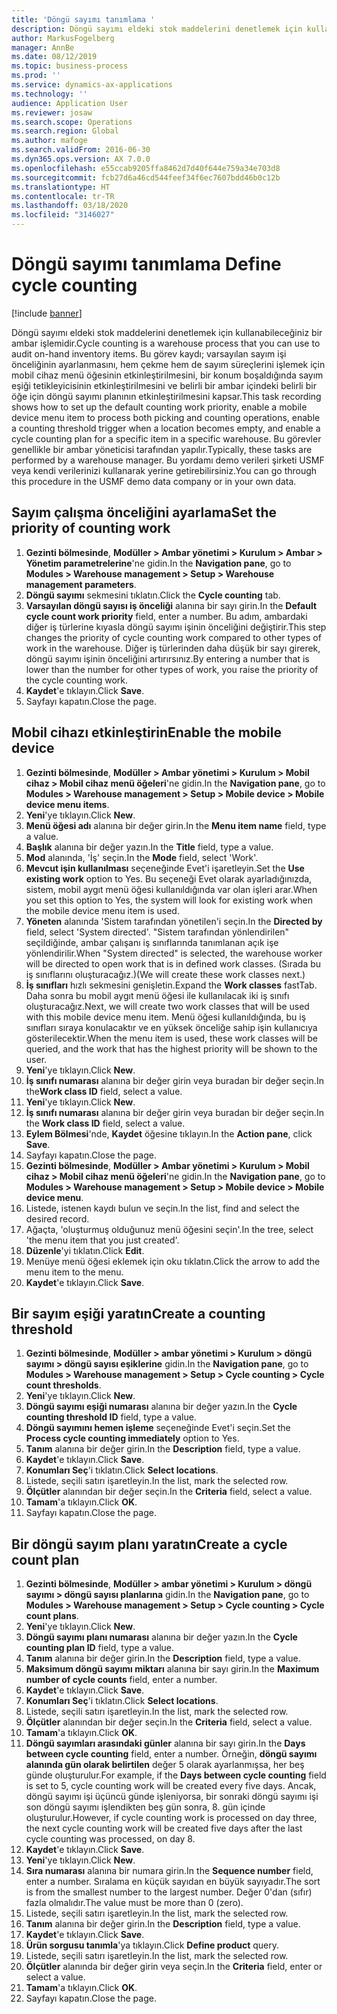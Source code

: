 ```yaml
---
title: 'Döngü sayımı tanımlama '
description: Döngü sayımı eldeki stok maddelerini denetlemek için kullanabileceğiniz bir ambar işlemidir.
author: MarkusFogelberg
manager: AnnBe
ms.date: 08/12/2019
ms.topic: business-process
ms.prod: ''
ms.service: dynamics-ax-applications
ms.technology: ''
audience: Application User
ms.reviewer: josaw
ms.search.scope: Operations
ms.search.region: Global
ms.author: mafoge
ms.search.validFrom: 2016-06-30
ms.dyn365.ops.version: AX 7.0.0
ms.openlocfilehash: e55ccab9205ffa8462d7d40f644e759a34e703d8
ms.sourcegitcommit: fcb27d6a46cd544feef34f6ec7607bdd46b0c12b
ms.translationtype: HT
ms.contentlocale: tr-TR
ms.lasthandoff: 03/18/2020
ms.locfileid: "3146027"
---
```

# <a name="define-cycle-counting"></a><span data-ttu-id="aa323-103">Döngü sayımı tanımlama </span><span class="sxs-lookup"><span data-stu-id="aa323-103">Define cycle counting</span></span> 

[!include [banner](../../includes/banner.md)]

<span data-ttu-id="aa323-104">Döngü sayımı eldeki stok maddelerini denetlemek için kullanabileceğiniz bir ambar işlemidir.</span><span class="sxs-lookup"><span data-stu-id="aa323-104">Cycle counting is a warehouse process that you can use to audit on-hand inventory items.</span></span> <span data-ttu-id="aa323-105">Bu görev kaydı; varsayılan sayım işi önceliğinin ayarlanmasını, hem çekme hem de sayım süreçlerini işlemek için mobil cihaz menü öğesinin etkinleştirilmesini, bir konum boşaldığında sayım eşiği tetikleyicisinin etkinleştirilmesini ve belirli bir ambar içindeki belirli bir öğe için döngü sayımı planının etkinleştirilmesini kapsar.</span><span class="sxs-lookup"><span data-stu-id="aa323-105">This task recording shows how to set up the default counting work priority, enable a mobile device menu item to process both picking and counting operations, enable a counting threshold trigger when a location becomes empty, and enable a cycle counting plan for a specific item in a specific warehouse.</span></span> <span data-ttu-id="aa323-106">Bu görevler genellikle bir ambar yöneticisi tarafından yapılır.</span><span class="sxs-lookup"><span data-stu-id="aa323-106">Typically, these tasks are performed by a warehouse manager.</span></span> <span data-ttu-id="aa323-107">Bu yordamı demo verileri şirketi USMF veya kendi verilerinizi kullanarak yerine getirebilirsiniz.</span><span class="sxs-lookup"><span data-stu-id="aa323-107">You can go through this procedure in the USMF demo data company or in your own data.</span></span>


## <a name="set-the-priority-of-counting-work"></a><span data-ttu-id="aa323-108">Sayım çalışma önceliğini ayarlama</span><span class="sxs-lookup"><span data-stu-id="aa323-108">Set the priority of counting work</span></span>
1. <span data-ttu-id="aa323-109">**Gezinti bölmesinde**, **Modüller > Ambar yönetimi > Kurulum > Ambar > Yönetim parametrelerine**'ne gidin.</span><span class="sxs-lookup"><span data-stu-id="aa323-109">In the **Navigation pane**, go to **Modules > Warehouse management > Setup > Warehouse management parameters**.</span></span>
2. <span data-ttu-id="aa323-110">**Döngü sayımı** sekmesini tıklatın.</span><span class="sxs-lookup"><span data-stu-id="aa323-110">Click the **Cycle counting** tab.</span></span>
3. <span data-ttu-id="aa323-111">**Varsayılan döngü sayısı iş önceliği** alanına bir sayı girin.</span><span class="sxs-lookup"><span data-stu-id="aa323-111">In the **Default cycle count work priority** field, enter a number.</span></span> <span data-ttu-id="aa323-112">Bu adım, ambardaki diğer iş türlerine kıyasla döngü sayımı işinin önceliğini değiştirir.</span><span class="sxs-lookup"><span data-stu-id="aa323-112">This step changes the priority of cycle counting work compared to other types of work in the warehouse.</span></span> <span data-ttu-id="aa323-113">Diğer iş türlerinden daha düşük bir sayı girerek, döngü sayımı işinin önceliğini artırırsınız.</span><span class="sxs-lookup"><span data-stu-id="aa323-113">By entering a number that is lower than the number for other types of work, you raise the priority of the cycle counting work.</span></span>  
4. <span data-ttu-id="aa323-114">**Kaydet**'e tıklayın.</span><span class="sxs-lookup"><span data-stu-id="aa323-114">Click **Save**.</span></span>
5. <span data-ttu-id="aa323-115">Sayfayı kapatın.</span><span class="sxs-lookup"><span data-stu-id="aa323-115">Close the page.</span></span>

## <a name="enable-the-mobile-device"></a><span data-ttu-id="aa323-116">Mobil cihazı etkinleştirin</span><span class="sxs-lookup"><span data-stu-id="aa323-116">Enable the mobile device</span></span>
1. <span data-ttu-id="aa323-117">**Gezinti bölmesinde**, **Modüller > Ambar yönetimi > Kurulum > Mobil cihaz > Mobil cihaz menü öğeleri**'ne gidin.</span><span class="sxs-lookup"><span data-stu-id="aa323-117">In the **Navigation pane**, go to **Modules > Warehouse management > Setup > Mobile device > Mobile device menu items**.</span></span>
2. <span data-ttu-id="aa323-118">**Yeni**'ye tıklayın.</span><span class="sxs-lookup"><span data-stu-id="aa323-118">Click **New**.</span></span>
3. <span data-ttu-id="aa323-119">**Menü öğesi adı** alanına bir değer girin.</span><span class="sxs-lookup"><span data-stu-id="aa323-119">In the **Menu item name** field, type a value.</span></span>
4. <span data-ttu-id="aa323-120">**Başlık** alanına bir değer yazın.</span><span class="sxs-lookup"><span data-stu-id="aa323-120">In the **Title** field, type a value.</span></span>
5. <span data-ttu-id="aa323-121">**Mod** alanında, 'İş' seçin.</span><span class="sxs-lookup"><span data-stu-id="aa323-121">In the **Mode** field, select 'Work'.</span></span>
6. <span data-ttu-id="aa323-122">**Mevcut işin kullanılması** seçeneğinde Evet'i işaretleyin.</span><span class="sxs-lookup"><span data-stu-id="aa323-122">Set the **Use existing work** option to Yes.</span></span> <span data-ttu-id="aa323-123">Bu seçeneği Evet olarak ayarladığınızda, sistem, mobil aygıt menü öğesi kullanıldığında var olan işleri arar.</span><span class="sxs-lookup"><span data-stu-id="aa323-123">When you set this option to Yes, the system will look for existing work when the mobile device menu item is used.</span></span>  
7. <span data-ttu-id="aa323-124">**Yöneten** alanında 'Sistem tarafından yönetilen'i seçin.</span><span class="sxs-lookup"><span data-stu-id="aa323-124">In the **Directed by** field, select 'System directed'.</span></span> <span data-ttu-id="aa323-125">"Sistem tarafından yönlendirilen" seçildiğinde, ambar çalışanı iş sınıflarında tanımlanan açık işe yönlendirilir.</span><span class="sxs-lookup"><span data-stu-id="aa323-125">When "System directed" is selected, the warehouse worker will be directed to open work that is in defined work classes.</span></span> <span data-ttu-id="aa323-126">(Sırada bu iş sınıflarını oluşturacağız.)</span><span class="sxs-lookup"><span data-stu-id="aa323-126">(We will create these work classes next.)</span></span>  
8. <span data-ttu-id="aa323-127">**İş sınıfları** hızlı sekmesini genişletin.</span><span class="sxs-lookup"><span data-stu-id="aa323-127">Expand the **Work classes** fastTab.</span></span> <span data-ttu-id="aa323-128">Daha sonra bu mobil aygıt menü öğesi ile kullanılacak iki iş sınıfı oluşturacağız.</span><span class="sxs-lookup"><span data-stu-id="aa323-128">Next, we will create two work classes that will be used with this mobile device menu item.</span></span> <span data-ttu-id="aa323-129">Menü öğesi kullanıldığında, bu iş sınıfları sıraya konulacaktır ve en yüksek önceliğe sahip işin kullanıcıya gösterilecektir.</span><span class="sxs-lookup"><span data-stu-id="aa323-129">When the menu item is used, these work classes will be queried, and the work that has the highest priority will be shown to the user.</span></span>  
9. <span data-ttu-id="aa323-130">**Yeni**'ye tıklayın.</span><span class="sxs-lookup"><span data-stu-id="aa323-130">Click **New**.</span></span>
10. <span data-ttu-id="aa323-131">**İş sınıfı numarası** alanına bir değer girin veya buradan bir değer seçin.</span><span class="sxs-lookup"><span data-stu-id="aa323-131">In the**Work class ID** field, select a value.</span></span>
11. <span data-ttu-id="aa323-132">**Yeni**'ye tıklayın.</span><span class="sxs-lookup"><span data-stu-id="aa323-132">Click **New**.</span></span>
12. <span data-ttu-id="aa323-133">**İş sınıfı numarası** alanına bir değer girin veya buradan bir değer seçin.</span><span class="sxs-lookup"><span data-stu-id="aa323-133">In the **Work class ID** field, select a value.</span></span>
13. <span data-ttu-id="aa323-134">**Eylem Bölmesi**'nde, **Kaydet** öğesine tıklayın.</span><span class="sxs-lookup"><span data-stu-id="aa323-134">In the **Action pane**, click **Save**.</span></span>
14. <span data-ttu-id="aa323-135">Sayfayı kapatın.</span><span class="sxs-lookup"><span data-stu-id="aa323-135">Close the page.</span></span>
15. <span data-ttu-id="aa323-136">**Gezinti bölmesinde**, **Modüller > Ambar yönetimi > Kurulum > Mobil cihaz > Mobil cihaz menü öğeleri**'ne gidin.</span><span class="sxs-lookup"><span data-stu-id="aa323-136">In the **Navigation pane**, go to **Modules > Warehouse management > Setup > Mobile device > Mobile device menu**.</span></span>
16. <span data-ttu-id="aa323-137">Listede, istenen kaydı bulun ve seçin.</span><span class="sxs-lookup"><span data-stu-id="aa323-137">In the list, find and select the desired record.</span></span>
17. <span data-ttu-id="aa323-138">Ağaçta, 'oluşturmuş olduğunuz menü öğesini seçin'.</span><span class="sxs-lookup"><span data-stu-id="aa323-138">In the tree, select 'the menu item that you just created'.</span></span>
18. <span data-ttu-id="aa323-139">**Düzenle**'yi tıklatın.</span><span class="sxs-lookup"><span data-stu-id="aa323-139">Click **Edit**.</span></span>
19. <span data-ttu-id="aa323-140">Menüye menü öğesi eklemek için oku tıklatın.</span><span class="sxs-lookup"><span data-stu-id="aa323-140">Click the arrow to add the menu item to the menu.</span></span>
20. <span data-ttu-id="aa323-141">**Kaydet**'e tıklayın.</span><span class="sxs-lookup"><span data-stu-id="aa323-141">Click **Save**.</span></span>

## <a name="create-a-counting-threshold"></a><span data-ttu-id="aa323-142">Bir sayım eşiği yaratın</span><span class="sxs-lookup"><span data-stu-id="aa323-142">Create a counting threshold</span></span>
1. <span data-ttu-id="aa323-143">**Gezinti bölmesinde**, **Modüller > ambar yönetimi > Kurulum > döngü sayımı > döngü sayısı eşiklerine** gidin.</span><span class="sxs-lookup"><span data-stu-id="aa323-143">In the **Navigation pane**, go to **Modules > Warehouse management > Setup > Cycle counting > Cycle count thresholds**.</span></span>
2. <span data-ttu-id="aa323-144">**Yeni**'ye tıklayın.</span><span class="sxs-lookup"><span data-stu-id="aa323-144">Click **New**.</span></span>
3. <span data-ttu-id="aa323-145">**Döngü sayımı eşiği numarası** alanına bir değer yazın.</span><span class="sxs-lookup"><span data-stu-id="aa323-145">In the **Cycle counting threshold ID** field, type a value.</span></span>
4. <span data-ttu-id="aa323-146">**Döngü sayımını hemen işleme** seçeneğinde Evet'i seçin.</span><span class="sxs-lookup"><span data-stu-id="aa323-146">Set the **Process cycle counting immediately** option to Yes.</span></span>
5. <span data-ttu-id="aa323-147">**Tanım** alanına bir değer girin.</span><span class="sxs-lookup"><span data-stu-id="aa323-147">In the **Description** field, type a value.</span></span>
6. <span data-ttu-id="aa323-148">**Kaydet**'e tıklayın.</span><span class="sxs-lookup"><span data-stu-id="aa323-148">Click **Save**.</span></span>
7. <span data-ttu-id="aa323-149">**Konumları Seç**'i tıklatın.</span><span class="sxs-lookup"><span data-stu-id="aa323-149">Click **Select locations**.</span></span>
8. <span data-ttu-id="aa323-150">Listede, seçili satırı işaretleyin.</span><span class="sxs-lookup"><span data-stu-id="aa323-150">In the list, mark the selected row.</span></span>
9. <span data-ttu-id="aa323-151">**Ölçütler** alanından bir değer seçin.</span><span class="sxs-lookup"><span data-stu-id="aa323-151">In the **Criteria** field, select a value.</span></span>
10. <span data-ttu-id="aa323-152">**Tamam**'a tıklayın.</span><span class="sxs-lookup"><span data-stu-id="aa323-152">Click **OK**.</span></span>
11. <span data-ttu-id="aa323-153">Sayfayı kapatın.</span><span class="sxs-lookup"><span data-stu-id="aa323-153">Close the page.</span></span>

## <a name="create-a-cycle-count-plan"></a><span data-ttu-id="aa323-154">Bir döngü sayım planı yaratın</span><span class="sxs-lookup"><span data-stu-id="aa323-154">Create a cycle count plan</span></span>
1. <span data-ttu-id="aa323-155">**Gezinti bölmesinde**, **Modüller > ambar yönetimi > Kurulum > döngü sayımı > döngü sayısı planlarına** gidin.</span><span class="sxs-lookup"><span data-stu-id="aa323-155">In the **Navigation pane**, go to **Modules > Warehouse management > Setup > Cycle counting > Cycle count plans**.</span></span>
2. <span data-ttu-id="aa323-156">**Yeni**'ye tıklayın.</span><span class="sxs-lookup"><span data-stu-id="aa323-156">Click **New**.</span></span>
3. <span data-ttu-id="aa323-157">**Döngü sayımı planı numarası** alanına bir değer yazın.</span><span class="sxs-lookup"><span data-stu-id="aa323-157">In the **Cycle counting plan ID** field, type a value.</span></span>
4. <span data-ttu-id="aa323-158">**Tanım** alanına bir değer girin.</span><span class="sxs-lookup"><span data-stu-id="aa323-158">In the **Description** field, type a value.</span></span>
5. <span data-ttu-id="aa323-159">**Maksimum döngü sayımı miktarı** alanına bir sayı girin.</span><span class="sxs-lookup"><span data-stu-id="aa323-159">In the **Maximum number of cycle counts** field, enter a number.</span></span>
6. <span data-ttu-id="aa323-160">**Kaydet**'e tıklayın.</span><span class="sxs-lookup"><span data-stu-id="aa323-160">Click **Save**.</span></span>
7. <span data-ttu-id="aa323-161">**Konumları Seç**'i tıklatın.</span><span class="sxs-lookup"><span data-stu-id="aa323-161">Click **Select locations**.</span></span>
8. <span data-ttu-id="aa323-162">Listede, seçili satırı işaretleyin.</span><span class="sxs-lookup"><span data-stu-id="aa323-162">In the list, mark the selected row.</span></span>
9. <span data-ttu-id="aa323-163">**Ölçütler** alanından bir değer seçin.</span><span class="sxs-lookup"><span data-stu-id="aa323-163">In the **Criteria** field, select a value.</span></span>
10. <span data-ttu-id="aa323-164">**Tamam**'a tıklayın.</span><span class="sxs-lookup"><span data-stu-id="aa323-164">Click **OK**.</span></span>
11. <span data-ttu-id="aa323-165">**Döngü sayımları arasındaki günler** alanına bir sayı girin.</span><span class="sxs-lookup"><span data-stu-id="aa323-165">In the **Days between cycle counting** field, enter a number.</span></span> <span data-ttu-id="aa323-166">Örneğin, **döngü sayımı alanında gün olarak belirtilen** değer 5 olarak ayarlanmışsa, her beş günde oluşturulur.</span><span class="sxs-lookup"><span data-stu-id="aa323-166">For example, if the **Days between cycle counting** field is set to 5, cycle counting work will be created every five days.</span></span> <span data-ttu-id="aa323-167">Ancak, döngü sayımı işi üçüncü günde işleniyorsa, bir sonraki döngü sayımı işi son döngü sayımı işlendikten beş gün sonra, 8. gün içinde oluşturulur.</span><span class="sxs-lookup"><span data-stu-id="aa323-167">However, if cycle counting work is processed on day three, the next cycle counting work will be created five days after the last cycle counting was processed, on day 8.</span></span>  
12. <span data-ttu-id="aa323-168">**Kaydet**'e tıklayın.</span><span class="sxs-lookup"><span data-stu-id="aa323-168">Click **Save**.</span></span>
13. <span data-ttu-id="aa323-169">**Yeni**'ye tıklayın.</span><span class="sxs-lookup"><span data-stu-id="aa323-169">Click **New**.</span></span>
14. <span data-ttu-id="aa323-170">**Sıra numarası** alanına bir numara girin.</span><span class="sxs-lookup"><span data-stu-id="aa323-170">In the **Sequence number** field, enter a number.</span></span> <span data-ttu-id="aa323-171">Sıralama en küçük sayıdan en büyük sayıyadır.</span><span class="sxs-lookup"><span data-stu-id="aa323-171">The sort is from the smallest number to the largest number.</span></span> <span data-ttu-id="aa323-172">Değer 0'dan (sıfır) fazla olmalıdır.</span><span class="sxs-lookup"><span data-stu-id="aa323-172">The value must be more than 0 (zero).</span></span>  
15. <span data-ttu-id="aa323-173">Listede, seçili satırı işaretleyin.</span><span class="sxs-lookup"><span data-stu-id="aa323-173">In the list, mark the selected row.</span></span>
16. <span data-ttu-id="aa323-174">**Tanım** alanına bir değer girin.</span><span class="sxs-lookup"><span data-stu-id="aa323-174">In the **Description** field, type a value.</span></span>
17. <span data-ttu-id="aa323-175">**Kaydet**'e tıklayın.</span><span class="sxs-lookup"><span data-stu-id="aa323-175">Click **Save**.</span></span>
18. <span data-ttu-id="aa323-176">**Ürün sorgusu tanımla**'ya tıklayın.</span><span class="sxs-lookup"><span data-stu-id="aa323-176">Click **Define product** query.</span></span>
19. <span data-ttu-id="aa323-177">Listede, seçili satırı işaretleyin.</span><span class="sxs-lookup"><span data-stu-id="aa323-177">In the list, mark the selected row.</span></span>
20. <span data-ttu-id="aa323-178">**Ölçütler** alanında bir değer girin veya seçin.</span><span class="sxs-lookup"><span data-stu-id="aa323-178">In the **Criteria** field, enter or select a value.</span></span>
21. <span data-ttu-id="aa323-179">**Tamam**'a tıklayın.</span><span class="sxs-lookup"><span data-stu-id="aa323-179">Click **OK**.</span></span>
22. <span data-ttu-id="aa323-180">Sayfayı kapatın.</span><span class="sxs-lookup"><span data-stu-id="aa323-180">Close the page.</span></span>

